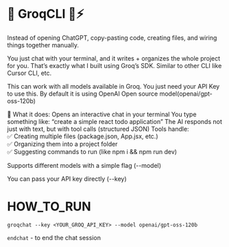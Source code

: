 # 🚀 GroqCLI 🤖⚡

Instead of opening ChatGPT, copy-pasting code, creating files, and wiring things together manually.

You just chat with your terminal, and it writes + organizes the whole project for you.
That’s exactly what I built using Groq’s SDK. Similar to other CLI like Cursor CLI, etc.

This can work with all models available in Groq. You just need your API Key to use this. By default it is using OpenAI Open source model(openai/gpt-oss-120b)

🔧 What it does:
Opens an interactive chat in your terminal
You type something like:
“create a simple react todo application”
The AI responds not just with text, but with tool calls (structured JSON)
Tools handle: <br />
✅ Creating multiple files (package.json, App.jsx, etc.) <br />
✅ Organizing them into a project folder <br />
✅ Suggesting commands to run (like npm i && npm run dev) <br />

Supports different models with a simple flag (--model)

You can pass your API key directly (--key)

# HOW_TO_RUN

`groqchat --key <YOUR_GROQ_API_KEY> --model openai/gpt-oss-120b`

`endchat` - to end the chat session
